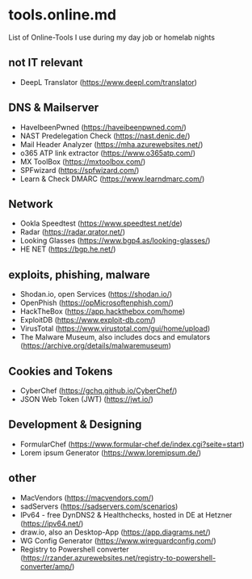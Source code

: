 # tools.online.md
List of Online-Tools I use during my day job or homelab nights

## not IT relevant
 - DeepL Translator (https://www.deepl.com/translator)
## DNS & Mailserver
 - HaveIbeenPwned (https://haveibeenpwned.com/)
 - NAST Predelegation Check (https://nast.denic.de/)
 - Mail Header Analyzer (https://mha.azurewebsites.net/)
 - o365 ATP link extractor (https://www.o365atp.com/)
 - MX ToolBox (https://mxtoolbox.com/)
 - SPFwizard (https://spfwizard.com/)
 - Learn & Check DMARC (https://www.learndmarc.com/)
## Network
 - Ookla Speedtest (https://www.speedtest.net/de)
 - Radar (https://radar.qrator.net/)
 - Looking Glasses (https://www.bgp4.as/looking-glasses/)
 - HE NET (https://bgp.he.net/)
## exploits, phishing, malware
 - Shodan.io, open Services (https://shodan.io/)
 - OpenPhish (https://opMicrosoftenphish.com/)
 - HackTheBox (https://app.hackthebox.com/home)
 - ExploitDB (https://www.exploit-db.com/)
 - VirusTotal (https://www.virustotal.com/gui/home/upload)
 - The Malware Museum, also includes docs and emulators (https://archive.org/details/malwaremuseum)
## Cookies and Tokens
 - CyberChef (https://gchq.github.io/CyberChef/)
 - JSON Web Token (JWT) (https://jwt.io/)
## Development & Designing
 - FormularChef (https://www.formular-chef.de/index.cgi?seite=start)
 - Lorem ipsum Generator (https://www.loremipsum.de/)
## other
 - MacVendors (https://macvendors.com/)
 - sadServers (https://sadservers.com/scenarios)
 - IPv64 - free DynDNS2 & Healthchecks, hosted in DE at Hetzner (https://ipv64.net/)
 - draw.io, also an Desktop-App (https://app.diagrams.net/)
 - WG Config Generator (https://www.wireguardconfig.com/)
 - Registry to Powershell converter (https://rzander.azurewebsites.net/registry-to-powershell-converter/amp/) 